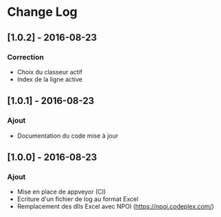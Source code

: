 # Change Log

## [1.0.2] - 2016-08-23
### Correction

 - Choix du classeur actif
 - Index de la ligne active

## [1.0.1] - 2016-08-23
### Ajout

 - Documentation du code mise à jour

## [1.0.0] - 2016-08-23
### Ajout

 - Mise en place de appveyor (CI)
 - Ecriture d'un fichier de log au format Excel
 - Remplacement des dlls Excel avec NPOI (https://npoi.codeplex.com/)